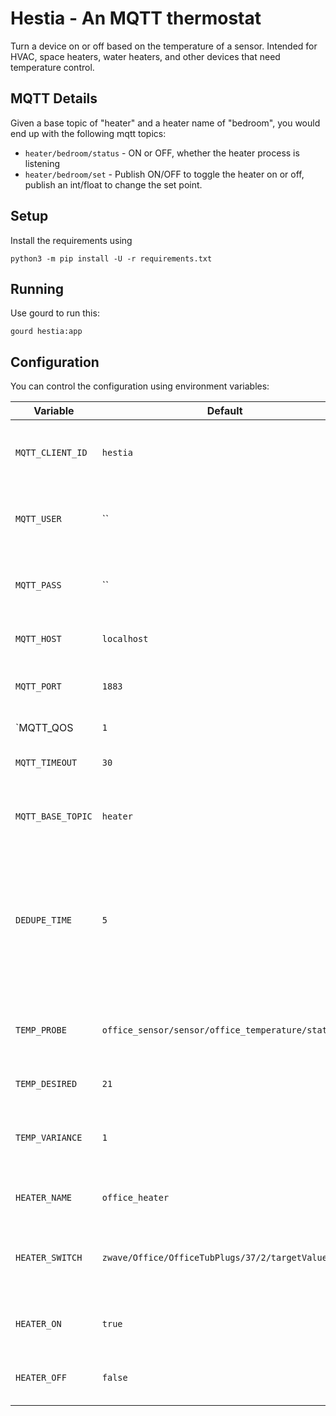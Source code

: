 # Hestia - An MQTT thermostat

Turn a device on or off based on the temperature of a sensor. Intended for
HVAC, space heaters, water heaters, and other devices that need temperature
control.

## MQTT Details

Given a base topic of "heater" and a heater name of "bedroom", you would end up with the following mqtt topics:

* `heater/bedroom/status` - ON or OFF, whether the heater process is listening
* `heater/bedroom/set` - Publish ON/OFF to toggle the heater on or off, publish an int/float to change the set point.

## Setup

Install the requirements using

    python3 -m pip install -U -r requirements.txt

## Running

Use gourd to run this:

    gourd hestia:app

## Configuration

You can control the configuration using environment variables:

| Variable | Default | Description |
|----------|---------|-------------|
| `MQTT_CLIENT_ID` | `hestia` | The client name to supply to the MQTT server. |
| `MQTT_USER` | `` | The username to authenticate to MQTT with. |
| `MQTT_PASS` | `` | The password to authenticate to MQTT with. |
| `MQTT_HOST` | `localhost` | The MQTT server to connect to. |
| `MQTT_PORT` | `1883` | The MQTT port number to connect to. |
| `MQTT_QOS | `1` | The default QOS value. |
| `MQTT_TIMEOUT` | `30` | The default timeout value. |
| `MQTT_BASE_TOPIC` | `heater` | The topic you want your thermostats to live under. |
| `DEDUPE_TIME` | `5` | Some sensors send multiple messages, this is how long we wait before considering it a new reading. |
| `TEMP_PROBE` | `office_sensor/sensor/office_temperature/state` | The MQTT topic where temperatures will be reported as bare floats. |
| `TEMP_DESIRED` | `21` | The target setpoint. |
| `TEMP_VARIANCE` | `1` | How much we allow the probe to cool before turning on again. |
| `HEATER_NAME` | `office_heater` | The name for this thermostat. |
| `HEATER_SWITCH` | `zwave/Office/OfficeTubPlugs/37/2/targetValue/set` | The MQTT topic we write to to turn the heater on or off. |
| `HEATER_ON` | `true` | The value to write to turn the heater on. |
| `HEATER_OFF` | `false` | The value to write to turn the heater off. |
